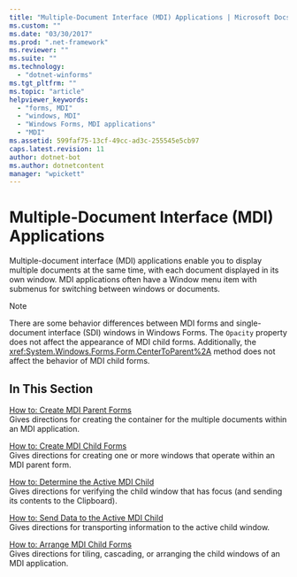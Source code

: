 ```yaml
---
title: "Multiple-Document Interface (MDI) Applications | Microsoft Docs"
ms.custom: ""
ms.date: "03/30/2017"
ms.prod: ".net-framework"
ms.reviewer: ""
ms.suite: ""
ms.technology: 
  - "dotnet-winforms"
ms.tgt_pltfrm: ""
ms.topic: "article"
helpviewer_keywords: 
  - "forms, MDI"
  - "windows, MDI"
  - "Windows Forms, MDI applications"
  - "MDI"
ms.assetid: 599faf75-13cf-49cc-ad3c-255545e5cb97
caps.latest.revision: 11
author: dotnet-bot
ms.author: dotnetcontent
manager: "wpickett"
---
```

# Multiple-Document Interface (MDI) Applications
Multiple-document interface (MDI) applications enable you to display multiple documents at the same time, with each document displayed in its own window. MDI applications often have a Window menu item with submenus for switching between windows or documents.  
  
> [!NOTE]
>  There are some behavior differences between MDI forms and single-document interface (SDI) windows in Windows Forms. The `Opacity` property does not affect the appearance of MDI child forms. Additionally, the <xref:System.Windows.Forms.Form.CenterToParent%2A> method does not affect the behavior of MDI child forms.  
  
## In This Section  
 [How to: Create MDI Parent Forms](../../../../docs/framework/winforms/advanced/how-to-create-mdi-parent-forms.md)  
 Gives directions for creating the container for the multiple documents within an MDI application.  
  
 [How to: Create MDI Child Forms](../../../../docs/framework/winforms/advanced/how-to-create-mdi-child-forms.md)  
 Gives directions for creating one or more windows that operate within an MDI parent form.  
  
 [How to: Determine the Active MDI Child](../../../../docs/framework/winforms/advanced/how-to-determine-the-active-mdi-child.md)  
 Gives directions for verifying the child window that has focus (and sending its contents to the Clipboard).  
  
 [How to: Send Data to the Active MDI Child](../../../../docs/framework/winforms/advanced/how-to-send-data-to-the-active-mdi-child.md)  
 Gives directions for transporting information to the active child window.  
  
 [How to: Arrange MDI Child Forms](../../../../docs/framework/winforms/advanced/how-to-arrange-mdi-child-forms.md)  
 Gives directions for tiling, cascading, or arranging the child windows of an MDI application.